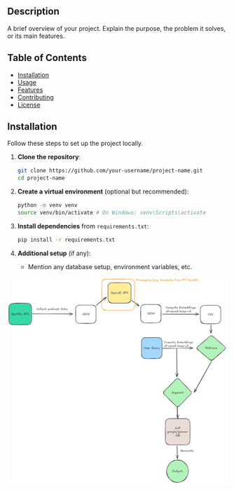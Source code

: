 ## Description
A brief overview of your project. Explain the purpose, the problem it solves, or its main features.

## Table of Contents
- [Installation](#installation)
- [Usage](#usage)
- [Features](#features)
- [Contributing](#contributing)
- [License](#license)

## Installation
Follow these steps to set up the project locally.

1. **Clone the repository**:
    ```bash
    git clone https://github.com/your-username/project-name.git
    cd project-name
    ```

2. **Create a virtual environment** (optional but recommended):
    ```bash
    python -m venv venv
    source venv/bin/activate # On Windows: venv\Scripts\activate
    ```

3. **Install dependencies** from `requirements.txt`:
    ```bash
    pip install -r requirements.txt
    ```

4. **Additional setup** (if any):
    - Mention any database setup, environment variables, etc.

![Project flowchart](assets/project_flowchart.png)